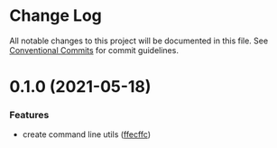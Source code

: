 # Change Log

All notable changes to this project will be documented in this file.
See [Conventional Commits](https://conventionalcommits.org) for commit guidelines.

# 0.1.0 (2021-05-18)

### Features

- create command line utils ([ffecffc](https://github.com/mya-ake/shared/commit/ffecffc0ef885db98865dbd7a01573ddcf37528b))
